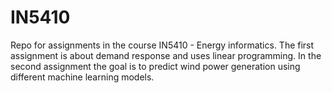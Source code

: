 # IN5410

Repo for assignments in the course IN5410 - Energy informatics. The first assignment is about demand response and uses linear programming. In the second assignment the goal is to predict wind power generation using different machine learning models. 

